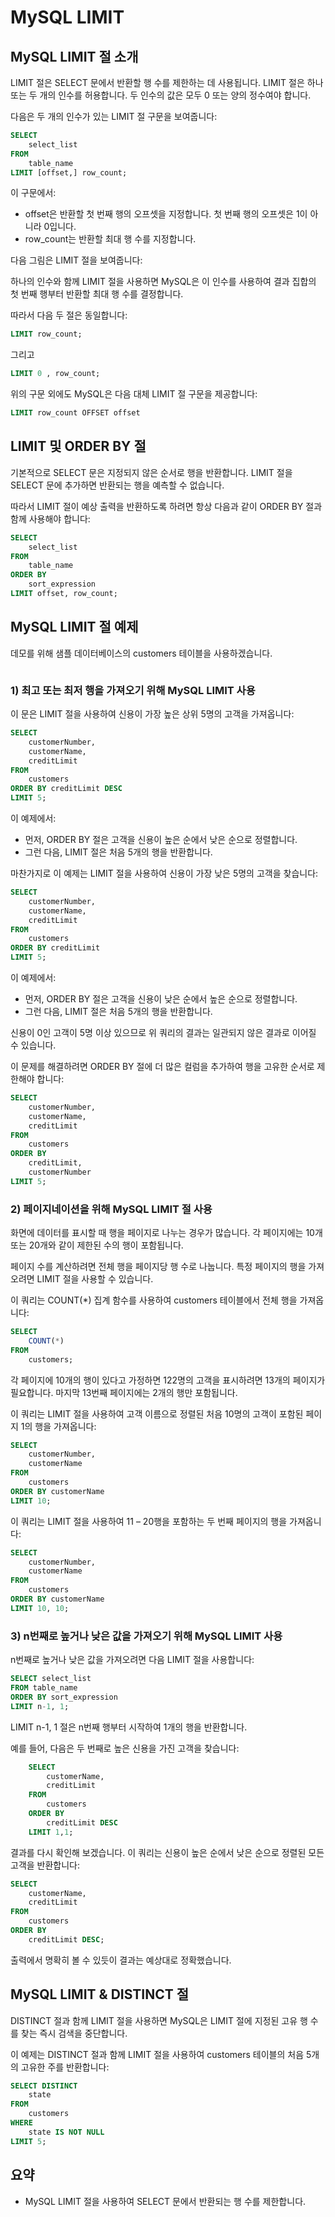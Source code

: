 # MySQL LIMIT

## MySQL LIMIT 절 소개

LIMIT 절은 SELECT 문에서 반환할 행 수를 제한하는 데 사용됩니다. LIMIT 절은 하나 또는 두 개의 인수를 허용합니다. 두 인수의 값은 모두 0 또는 양의 정수여야 합니다.

다음은 두 개의 인수가 있는 LIMIT 절 구문을 보여줍니다:

```sql
SELECT
    select_list
FROM
    table_name
LIMIT [offset,] row_count;
```

이 구문에서:

- offset은 반환할 첫 번째 행의 오프셋을 지정합니다. 첫 번째 행의 오프셋은 1이 아니라 0입니다.
- row_count는 반환할 최대 행 수를 지정합니다.

다음 그림은 LIMIT 절을 보여줍니다:
<img
  src="./images/limit.png"
  alt=""
/>

하나의 인수와 함께 LIMIT 절을 사용하면 MySQL은 이 인수를 사용하여 결과 집합의 첫 번째 행부터 반환할 최대 행 수를 결정합니다.

따라서 다음 두 절은 동일합니다:

```sql
LIMIT row_count;
```

그리고

```sql
LIMIT 0 , row_count;
```

위의 구문 외에도 MySQL은 다음 대체 LIMIT 절 구문을 제공합니다:

```sql
LIMIT row_count OFFSET offset
```

## LIMIT 및 ORDER BY 절

기본적으로 SELECT 문은 지정되지 않은 순서로 행을 반환합니다. LIMIT 절을 SELECT 문에 추가하면 반환되는 행을 예측할 수 없습니다.

따라서 LIMIT 절이 예상 출력을 반환하도록 하려면 항상 다음과 같이 ORDER BY 절과 함께 사용해야 합니다:

```sql
SELECT
    select_list
FROM
    table_name
ORDER BY
    sort_expression
LIMIT offset, row_count;
```

## MySQL LIMIT 절 예제

데모를 위해 샘플 데이터베이스의 customers 테이블을 사용하겠습니다.

<img
  src="./images/customers.png"
  alt=""
/>

### 1) 최고 또는 최저 행을 가져오기 위해 MySQL LIMIT 사용

이 문은 LIMIT 절을 사용하여 신용이 가장 높은 상위 5명의 고객을 가져옵니다:

```sql
SELECT
    customerNumber,
    customerName,
    creditLimit
FROM
    customers
ORDER BY creditLimit DESC
LIMIT 5;
```

이 예제에서:

- 먼저, ORDER BY 절은 고객을 신용이 높은 순에서 낮은 순으로 정렬합니다.
- 그런 다음, LIMIT 절은 처음 5개의 행을 반환합니다.

마찬가지로 이 예제는 LIMIT 절을 사용하여 신용이 가장 낮은 5명의 고객을 찾습니다:

```sql
SELECT
    customerNumber,
    customerName,
    creditLimit
FROM
    customers
ORDER BY creditLimit
LIMIT 5;
```

이 예제에서:

- 먼저, ORDER BY 절은 고객을 신용이 낮은 순에서 높은 순으로 정렬합니다.
- 그런 다음, LIMIT 절은 처음 5개의 행을 반환합니다.

신용이 0인 고객이 5명 이상 있으므로 위 쿼리의 결과는 일관되지 않은 결과로 이어질 수 있습니다.

이 문제를 해결하려면 ORDER BY 절에 더 많은 컬럼을 추가하여 행을 고유한 순서로 제한해야 합니다:

```sql
SELECT
    customerNumber,
    customerName,
    creditLimit
FROM
    customers
ORDER BY
    creditLimit,
    customerNumber
LIMIT 5;
```

### 2) 페이지네이션을 위해 MySQL LIMIT 절 사용

화면에 데이터를 표시할 때 행을 페이지로 나누는 경우가 많습니다. 각 페이지에는 10개 또는 20개와 같이 제한된 수의 행이 포함됩니다.

페이지 수를 계산하려면 전체 행을 페이지당 행 수로 나눕니다. 특정 페이지의 행을 가져오려면 LIMIT 절을 사용할 수 있습니다.

이 쿼리는 COUNT(\*) 집계 함수를 사용하여 customers 테이블에서 전체 행을 가져옵니다:

```sql
SELECT
    COUNT(*)
FROM
    customers;
```

각 페이지에 10개의 행이 있다고 가정하면 122명의 고객을 표시하려면 13개의 페이지가 필요합니다. 마지막 13번째 페이지에는 2개의 행만 포함됩니다.

이 쿼리는 LIMIT 절을 사용하여 고객 이름으로 정렬된 처음 10명의 고객이 포함된 페이지 1의 행을 가져옵니다:

```sql
SELECT
    customerNumber,
    customerName
FROM
    customers
ORDER BY customerName
LIMIT 10;
```

이 쿼리는 LIMIT 절을 사용하여 11 – 20행을 포함하는 두 번째 페이지의 행을 가져옵니다:

```sql
SELECT
    customerNumber,
    customerName
FROM
    customers
ORDER BY customerName
LIMIT 10, 10;
```

### 3) n번째로 높거나 낮은 값을 가져오기 위해 MySQL LIMIT 사용

n번째로 높거나 낮은 값을 가져오려면 다음 LIMIT 절을 사용합니다:

```sql
SELECT select_list
FROM table_name
ORDER BY sort_expression
LIMIT n-1, 1;
```

LIMIT n-1, 1 절은 n번째 행부터 시작하여 1개의 행을 반환합니다.

예를 들어, 다음은 두 번째로 높은 신용을 가진 고객을 찾습니다:

```sql
    SELECT
        customerName,
        creditLimit
    FROM
        customers
    ORDER BY
        creditLimit DESC
    LIMIT 1,1;
```

결과를 다시 확인해 보겠습니다. 이 쿼리는 신용이 높은 순에서 낮은 순으로 정렬된 모든 고객을 반환합니다:

```sql
SELECT
    customerName,
    creditLimit
FROM
    customers
ORDER BY
    creditLimit DESC;
```

출력에서 명확히 볼 수 있듯이 결과는 예상대로 정확했습니다.

## MySQL LIMIT & DISTINCT 절

DISTINCT 절과 함께 LIMIT 절을 사용하면 MySQL은 LIMIT 절에 지정된 고유 행 수를 찾는 즉시 검색을 중단합니다.

이 예제는 DISTINCT 절과 함께 LIMIT 절을 사용하여 customers 테이블의 처음 5개의 고유한 주를 반환합니다:

```sql
SELECT DISTINCT
    state
FROM
    customers
WHERE
    state IS NOT NULL
LIMIT 5;
```

## 요약

- MySQL LIMIT 절을 사용하여 SELECT 문에서 반환되는 행 수를 제한합니다.
